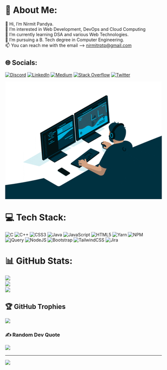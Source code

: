 # 💫 About Me:
👋 Hi, I’m Nirmit Pandya.<br>👀 I’m interested in Web Development, DevOps and Cloud Computing <br>🌱 I’m currently learning DSA and various Web Technologies.<br>💞️ I’m pursuing a B. Tech degree in Computer Engineering.<br>📫 You can reach me with the email --> nirmitrptp@gmail.com


## 🌐 Socials:
[![Discord](https://img.shields.io/badge/Discord-%237289DA.svg?logo=discord&logoColor=white)](htttps://discord.gg/#7264) [![LinkedIn](https://img.shields.io/badge/LinkedIn-%230077B5.svg?logo=linkedin&logoColor=white)](https://linkedin.com/in/nirmit-pandya-b0a441232) [![Medium](https://img.shields.io/badge/Medium-12100E?logo=medium&logoColor=white)](https://medium.com/@nirmitrptp) [![Stack Overflow](https://img.shields.io/badge/-Stackoverflow-FE7A16?logo=stack-overflow&logoColor=white)](https://stackoverflow.com/users/19803406) [![Twitter](https://img.shields.io/badge/Twitter-%231DA1F2.svg?logo=Twitter&logoColor=white)](https://twitter.com/Genius_Nirmit) 

<img align="center" width="600" src="mygif.gif">

# 💻 Tech Stack:
![C](https://img.shields.io/badge/c-%2300599C.svg?style=plastic&logo=c&logoColor=white) ![C++](https://img.shields.io/badge/c++-%2300599C.svg?style=plastic&logo=c%2B%2B&logoColor=white) ![CSS3](https://img.shields.io/badge/css3-%231572B6.svg?style=plastic&logo=css3&logoColor=white) ![Java](https://img.shields.io/badge/java-%23ED8B00.svg?style=plastic&logo=java&logoColor=white) ![JavaScript](https://img.shields.io/badge/javascript-%23323330.svg?style=plastic&logo=javascript&logoColor=%23F7DF1E) ![HTML5](https://img.shields.io/badge/html5-%23E34F26.svg?style=plastic&logo=html5&logoColor=white) ![Yarn](https://img.shields.io/badge/yarn-%232C8EBB.svg?style=plastic&logo=yarn&logoColor=white) ![NPM](https://img.shields.io/badge/NPM-%23000000.svg?style=plastic&logo=npm&logoColor=white) ![jQuery](https://img.shields.io/badge/jquery-%230769AD.svg?style=plastic&logo=jquery&logoColor=white) ![NodeJS](https://img.shields.io/badge/node.js-6DA55F?style=plastic&logo=node.js&logoColor=white) ![Bootstrap](https://img.shields.io/badge/bootstrap-%23563D7C.svg?style=plastic&logo=bootstrap&logoColor=white) ![TailwindCSS](https://img.shields.io/badge/tailwindcss-%2338B2AC.svg?style=plastic&logo=tailwind-css&logoColor=white) ![Jira](https://img.shields.io/badge/jira-%230A0FFF.svg?style=plastic&logo=jira&logoColor=white)
# 📊 GitHub Stats:
![](https://github-readme-stats.vercel.app/api?username=GeniusNirmit&theme=blueberry&hide_border=false&include_all_commits=false&count_private=true)<br/>
![](https://github-readme-streak-stats.herokuapp.com/?user=GeniusNirmit&theme=blueberry&hide_border=false)<br/>
![](https://github-readme-stats.vercel.app/api/top-langs/?username=GeniusNirmit&theme=blueberry&hide_border=false&include_all_commits=false&count_private=true&layout=compact)

## 🏆 GitHub Trophies
![](https://github-profile-trophy.vercel.app/?username=GeniusNirmit&theme=oldie&no-frame=false&no-bg=false&margin-w=4)

### ✍️ Random Dev Quote
![](https://quotes-github-readme.vercel.app/api?type=horizontal&theme=radical)

---
[![](https://visitcount.itsvg.in/api?id=GeniusNirmit&icon=2&color=9)](https://visitcount.itsvg.in)
